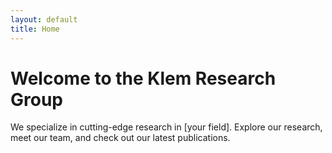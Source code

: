 ```yaml
---
layout: default
title: Home
---
```

<h1>Welcome to the Klem Research Group</h1>
<p>We specialize in cutting-edge research in [your field]. Explore our research, meet our team, and check out our latest publications.</p>

